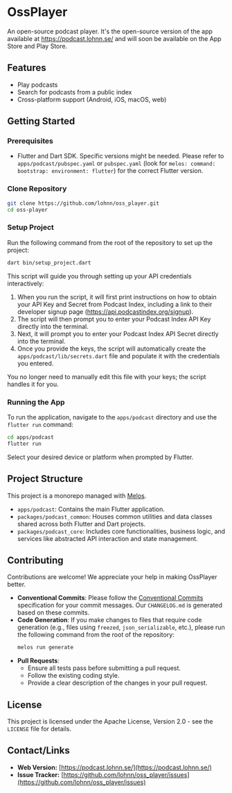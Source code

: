 # OssPlayer

An open-source podcast player. It's the open-source version of the app available at https://podcast.lohnn.se/ and will soon be available on the App Store and Play Store.

## Features

*   Play podcasts
*   Search for podcasts from a public index
*   Cross-platform support (Android, iOS, macOS, web)

## Getting Started

### Prerequisites

*   Flutter and Dart SDK. Specific versions might be needed. Please refer to `apps/podcast/pubspec.yaml` or `pubspec.yaml` (look for `melos: command: bootstrap: environment: flutter`) for the correct Flutter version.

### Clone Repository

```bash
git clone https://github.com/lohnn/oss_player.git
cd oss-player
```

### Setup Project

Run the following command from the root of the repository to set up the project:

```bash
dart bin/setup_project.dart
```

This script will guide you through setting up your API credentials interactively:
1.  When you run the script, it will first print instructions on how to obtain your API Key and Secret from Podcast Index, including a link to their developer signup page (https://api.podcastindex.org/signup).
2.  The script will then prompt you to enter your Podcast Index API Key directly into the terminal.
3.  Next, it will prompt you to enter your Podcast Index API Secret directly into the terminal.
4.  Once you provide the keys, the script will automatically create the `apps/podcast/lib/secrets.dart` file and populate it with the credentials you entered.

You no longer need to manually edit this file with your keys; the script handles it for you.

### Running the App

To run the application, navigate to the `apps/podcast` directory and use the `flutter run` command:

```bash
cd apps/podcast
flutter run
```
Select your desired device or platform when prompted by Flutter.

## Project Structure

This project is a monorepo managed with [Melos](https://melos.invertase.dev/).

*   `apps/podcast`: Contains the main Flutter application.
*   `packages/podcast_common`: Houses common utilities and data classes shared across both Flutter and Dart projects.
*   `packages/podcast_core`: Includes core functionalities, business logic, and services like abstracted API interaction and state management.

## Contributing

Contributions are welcome! We appreciate your help in making OssPlayer better.

*   **Conventional Commits**: Please follow the [Conventional Commits](https://www.conventionalcommits.org/) specification for your commit messages. Our `CHANGELOG.md` is generated based on these commits.
*   **Code Generation**: If you make changes to files that require code generation (e.g., files using `freezed`, `json_serializable`, etc.), please run the following command from the root of the repository:
    ```bash
    melos run generate
    ```
*   **Pull Requests**:
    *   Ensure all tests pass before submitting a pull request.
    *   Follow the existing coding style.
    *   Provide a clear description of the changes in your pull request.

## License

This project is licensed under the Apache License, Version 2.0 - see the `LICENSE` file for details.

## Contact/Links

*   **Web Version:** [https://podcast.lohnn.se/](https://podcast.lohnn.se/)
*   **Issue Tracker:** [https://github.com/lohnn/oss_player/issues](https://github.com/lohnn/oss_player/issues)